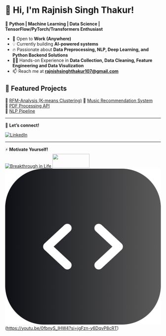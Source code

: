 # 👋 Hi, I'm Rajnish Singh Thakur!  
🚀 **Python | Machine Learning | Data Science | TensorFlow/PyTorch/Transformers Enthusiast**  

- 💼 Open to **Work (Anywhere)**
- 💡 Currently building **AI-powered systems**  
- 🔥 Passionate about **Data Preprocessing, NLP, Deep Learning, and Python Backend Solutions**
- 👷‍♂️ Hands-on Experience in **Data Collection, Data Cleaning, Feature Engineering and Data Visulization** 
- 📫 Reach me at **rajnishsinghthakur107@gmail.com**

<!--🔥 GitHub Stats  
![Your GitHub Stats](https://github-readme-stats.vercel.app/api?username=RajnishProgrammer&show_icons=true&theme=radical)
-->
## 📌 Featured Projects
🔹 [RFM-Analysis (K-means Clustering)](https://github.com/RajnishProgrammer/Google-Colab/blob/main/online_retail_data_clustering(Customer_Behavior_Analysis).ipynb)  
🔹 [Music Recommendation System](https://github.com/RajnishProgrammer/Google-Colab/blob/main/Music_Recommendation_System.ipynb)  
🔹 [PDF Processing API](https://github.com/RajnishProgrammer/flask-cpc#colored-page-counter--pdf-page-counter-gui-hosting-on-railway)  
🔹 [NLP Pipeline](https://github.com/RajnishProgrammer/NLTK-Textual-Analysis)

---
💬 **Let’s connect!**  

[![LinkedIn](https://img.shields.io/badge/-LinkedIn-blue?style=flat&logo=linkedin)](https://linkedin.com/in/rajnishsinghthakur)

---
⚡ **Motivate Yourself!**                              
      <a href="[https://youtu.be/EFmxPMdBqmU?si=4npVQ-O_HP6f1t2-](https://www.freecodecamp.org/news/what-is-abstraction-in-coding/)">
          <img src="https://media.istockphoto.com/id/1440753259/photo/circular-economy-to-reduce-waste-by-reusing-repairing-recycling-products-and-materials.webp?a=1&b=1&s=612x612&w=0&k=20&c=SL1LUvBewwdXpZOInlEeTt6_q9NWGHFaUFoiBU_S6Q4=" alt='Breakthrough in Life' width="120" height="45">
      </a>
      <a href="https://youtu.be/EFmxPMdBqmU?si=4npVQ-O_HP6f1t2-">
          <img src="https://upload.wikimedia.org/wikipedia/commons/b/b8/YouTube_Logo_2017.svg" width="120" height="45">
      </a> 
      ![code](extension_icon.png)(https://youtu.be/0fbnyS_lHW4?si=jgFzn-y6DqvP8cRT)
      
<!--
**RajnishProgrammer/RajnishProgrammer** is a ✨ _special_ ✨ repository because its `README.md` (this file) appears on your GitHub profile.

Here are some ideas to get you started:

- 🔭 I’m currently working on ...
- 🌱 I’m currently learning ...
- 👯 I’m looking to collaborate on ...
- 🤔 I’m looking for help with ...
- 💬 Ask me about ...
- 📫 How to reach me: ...
- 😄 Pronouns: ...
- ⚡ Fun fact: ...
-->
